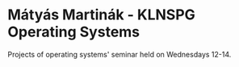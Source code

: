 # Mátyás Martinák - KLNSPG Operating Systems
Projects of operating systems' seminar held on Wednesdays 12-14.
